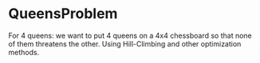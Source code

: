 # QueensProblem
 For 4 queens: we want to put 4 queens on a 4x4 chessboard so that none of them threatens the other. Using Hill-Climbing and other optimization methods.
